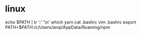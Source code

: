 # linux
echo $PATH | tr ':' '\n'
which yarn
cat .bashrc
vim .bashrc
export PATH=$PATH:/c/Users/anqi/AppData/Roaming/npm
